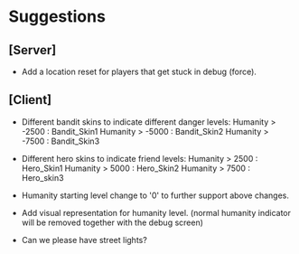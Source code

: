 Suggestions
===========

[Server]
--------

* Add a location reset for players that get stuck in debug (force). 

[Client]
--------

* Different bandit skins to indicate different danger levels:
	Humanity > -2500 : Bandit_Skin1
	Humanity > -5000 : Bandit_Skin2
	Humanity > -7500 : Bandit_Skin3

* Different hero skins to indicate friend levels:
	Humanity > 2500 : Hero_Skin1
	Humanity > 5000 : Hero_Skin2
	Humanity > 7500 : Hero_skin3

* Humanity starting level change to '0' to further support above changes.

* Add visual representation for humanity level. (normal humanity indicator will be removed together with the debug screen)
* Can we please have street lights?
